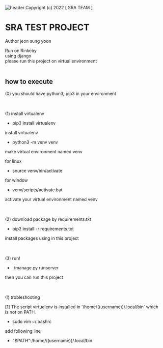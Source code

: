 ![header](https://capsule-render.vercel.app/api?type=waving&color=auto&height=300&section=header&text=SRA&fontSize=90&animation=fadeIn&fontAlignY=38&desc=Skin%20minecRaft%20Assistance&descAlignY=51&descAlign=62)
Copyright (c) 2022 [ SRA TEAM ]

# SRA TEST PROJECT

Author jeon sung yoon

Run on Rinkeby<br/>
using django<br/>
please run this project on virtual environment<br/><br/>

## how to execute
(0) you should have python3, pip3 in your environment

<br/><br/>
(1) install virtualenv

- pip3 install virtualenv

install virtualenv

- python3 -m venv venv

make virtual environment named venv

for linux

- source venv/bin/activate

for window

- venv/scripts/activate.bat


activate your virtual environment named venv

<br/><br/>
(2) download package by requirements.txt

- pip3 install -r requirements.txt

install packages using in this project

<br/><br/>
(3) run!
- ./manage.py runserver

then you can run this project

<br/><br/>
(!) trobleshooting

[1] The script virtualenv is installed in '/home/((username))/.local/bin' which is not on PATH.

- sudo vim ~/.bashrc

add following line

- "$PATH":/home/((username))/.local/bin

